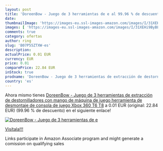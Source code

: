 ```yaml
---
layout: post
title: 'DoreenBow - Juego de 3 herramientas de e al 99.96 % de descuento'
date: 
thumbnailImage: 'https://images-eu.ssl-images-amazon.com/images/I/31XEHi9ByBL._SL200_.jpg'
images: [ 'https://images-eu.ssl-images-amazon.com/images/I/31XEHi9ByBL._SL200_.jpg' ]
comments: true
category: ofertas
author: ring
slug: 'B07P55ZTXW-es'
description:
actualPrice: 0.01 EUR
currency: EUR
price: 0.01
comparePrice: 22.84 EUR
inStock: true
prodname: 'DoreenBow - Juego de 3 herramientas de extracción de destornilladores con mango de máquina de juego  herramienta de desmontaje de consola de juego Xbox 360 T6 T8'
country: 'es'
---
```


Ahora mismo tienes [DoreenBow - Juego de 3 herramientas de extracción de destornilladores con mango de máquina de juego  herramienta de desmontaje de consola de juego Xbox 360 T6 T8](https://www.amazon.es/dp/B07P55ZTXW/?tag=tolees-21) a 0.01 EUR (original: 22.84 EUR) (99.96 %  de descuento) en el siguiente enlace!

[![DoreenBow - Juego de 3 herramientas de e](https://images-eu.ssl-images-amazon.com/images/I/31XEHi9ByBL._SL200_.jpg)](https://www.amazon.es/dp/B07P55ZTXW/?tag=tolees-21)

[Visítala!!!](https://www.amazon.es/dp/B07P55ZTXW/?tag=tolees-21)

Links participate in Amazon Associate program and might generate a comission on qualifying sales
